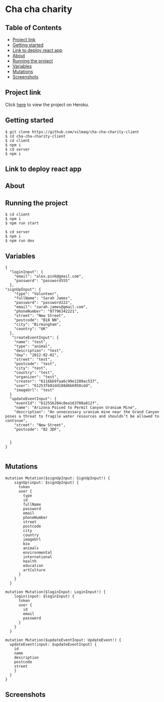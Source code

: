 <h1>Cha cha charity</h1>

<h2> Table of Contents </h2>

- [Project link](#project-link)
- [Getting started](#getting-started)
- [Link to deploy react app](#link-to-deploy-react-app)
- [About](#about)
- [Running the project](#running-the-project)
- [Variables](#variables)
- [Mutations](#mutations)
- [Screenshots](#screenshots)

## Project link

Click [here]() to view the project on Heroku.

## Getting started

```
$ git clone https://github.com/vilmaq/cha-cha-charity-client
$ cd cha-cha-charity-client
$ cd client
$ npm i
$ cd server
$ npm i

```

## Link to deploy react app

## About

## Running the project

```
$ cd client
$ npm i
$ npm run start

$ cd server
$ npm i
$ npm run dev

```

## Variables

```
{
  "loginInput": {
    "email": "alex.pink@gmail.com",
    "password": "password555"
  },
"signUpInput": {
    "type": "Volunteer",
    "fullName": "Sarah James",
    "password": "password222",
    "email": "sarah.james@gmail.com",
    "phoneNumber": "07796342221",
    "street": "New Street",
    "postcode": "B18 NN",
    "city": "Birmingham",
    "country": "UK"
  },
   "createEventInput": {
    "name": "test",
    "type": "animal",
    "description": "test",
    "day": "2012-02-02",
    "street": "test",
    "postcode": "test",
    "city": "test",
    "country": "test",
    "organizer": "test",
    "creator": "6116bb9faa6c99e1209ac537",
    "user": "61253fb81dd188d6b6950cdd",
    "imageUrl": "test"
  }
  "updateEventInput": {
    "eventId": "612556204c0ea163708a812f",
    "name": "Arizona Poised to Permit Canyon Uranium Mine",
    "description": "An unnecessary uranium mine near the Grand Canyon poses a threat to fragile water resources and shouldn’t be allowed to continue",
    "street": "New Street",
    "postcode": "B2 3DF",


  }
}


```

## Mutations

```
mutation Mutation($signUpInput: SignUpInput!) {
    signUp(input: $signUpInput) {
      token
      user {
        type
        id
        fullName
        password
        email
        phoneNumber
        street
        postcode
        city
        country
        imageUrl
        bio
        animals
        environmental
        international
        health
        education
        artCulture
      }
    }
  }

```

```
mutation Mutation($loginInput: LoginInput!) {
    login(input: $loginInput) {
      token
      user {
        id
        email
        password
      }
    }
  }

```

```
mutation Mutation($updateEventInput: UpdateEvent!) {
  updateEvent(input: $updateEventInput) {
    id
    name
    description
    postcode
    street
    }
  }
}

```

## Screenshots
